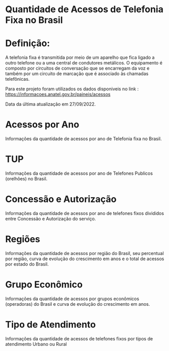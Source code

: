 # Quantidade de Acessos de Telefonia Fixa no Brasil

# Definição:
A telefonia fixa é transmitida por meio de um aparelho que fica ligado a outro telefone ou a uma central de condutores metálicos. O equipamento é composto por circuitos de conversação que se encarregam da voz e também por um circuito de marcação que é associado às chamadas telefônicas.

Para este projeto foram utilizados os dados disponiveis no link : https://informacoes.anatel.gov.br/paineis/acessos

Data da última atualização em 27/09/2022.

# Acessos por Ano
Informações da quantidade de acessos por ano de Telefonia fixa no Brasil.

# TUP
Informações da quantidade de acessos por ano de Telefones Publicos (orelhões) no Brasil.

# Concessão e Autorização
Informações da quantidade de acessos por ano de telefones fixos divididos entre Concessão e Autorização do serviço.

# Regiões
Informações da quantidade de acessos por região do Brasil, seu percentual por região, curva de evolução do crescimento em anos e o total de acessos por estado do Brasil.

# Grupo Econômico
Informações da quantidade de acessos por grupos econômicos (operadoras) do Brasil e curva de evolução do crescimento em anos.

# Tipo de Atendimento
Informações da quantidade de acessos de telefones fixos por tipos de atendimento Urbano ou Rural



